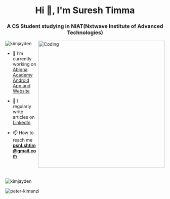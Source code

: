 <h1 align="center">Hi 👋, I'm Suresh Timma </h1>
<h3 align="center">A CS Student studying in NIAT(Nxtwave Institute of Advanced Technologies)</h3>
<img align="right" alt="Coding" width="400" src="https://miro.medium.com/max/680/0*7Q3yvSIv_t0ioJ-Z.gif"/>

<p align="left"> <img src="https://komarev.com/ghpvc/?username=SureshTimma&label=Profile%20views&color=0e75b6&style=flat" alt="kimjayden" /> </p>

- 🔭 I’m currently working on [Abigna Academy Android App and Website]([https://chatroomdamaris.netlify.app/](https://play.google.com/store/apps/details?id=com.app.abignaacademy))

<!-- - 👨‍💻 All of my projects are available at [peterkimanzi](https://peterkimanzi.netlify.app/) -->

- 📝 I regularly write articles on [LinkedIn](https://x.com/Suresh_Timma)

<!-- - 💬 Ask me about ** Python and Responsive Web Development ** -->

- 📫 How to reach me **psnl.shtim@gmail.com**

  <br>
  <br>


<p><img align="center" src="https://github-readme-stats.vercel.app/api/top-langs?username=SureshTimma&show_icons=true&locale=en&layout=compact" alt="kimjayden" /></p>

<!-- <p>&nbsp;<img align="center" src="https://github-readme-stats.vercel.app/api?username=SureshTimma&show_icons=true&locale=en" alt="peter-kimanzi" /></p> -->

<p><img align="center" src="https://github-readme-streak-stats.herokuapp.com/?user=SureshTimma&" alt="peter-kimanzi" /></p>
